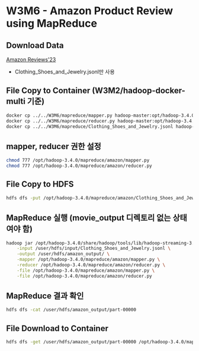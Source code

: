 # W3M6 - Amazon Product Review using MapReduce

## Download Data
[Amazon Reviews'23](https://amazon-reviews-2023.github.io/)
- Clothing_Shoes_and_Jewelry.jsonl만 사용

## File Copy to Container (W3M2/hadoop-docker-multi 기준)
```bash
docker cp ../../W3M6/mapreduce/mapper.py hadoop-master:opt/hadoop-3.4.0/mapreduce/amazon/
docker cp ../../W3M6/mapreduce/reducer.py hadoop-master:opt/hadoop-3.4.0/mapreduce/amazon/
docker cp ../../W3M6/mapreduce/Clothing_Shoes_and_Jewelry.jsonl hadoop-master:opt/hadoop-3.4.0/mapreduce/amazon/
```

## mapper, reducer 권한 설정
```bash
chmod 777 /opt/hadoop-3.4.0/mapreduce/amazon/mapper.py
chmod 777 /opt/hadoop-3.4.0/mapreduce/amazon/reducer.py
```

## File Copy to HDFS
```bash
hdfs dfs -put /opt/hadoop-3.4.0/mapreduce/amazon/Clothing_Shoes_and_Jewelry.jsonl /user/hdfs/input
```

## MapReduce 실행 (movie_output 디렉토리 없는 상태여야 함)
```bash
hadoop jar /opt/hadoop-3.4.0/share/hadoop/tools/lib/hadoop-streaming-3.4.0.jar \
    -input /user/hdfs/input/Clothing_Shoes_and_Jewelry.jsonl \
    -output /user/hdfs/amazon_output/ \
    -mapper /opt/hadoop-3.4.0/mapreduce/amazon/mapper.py \
    -reducer /opt/hadoop-3.4.0/mapreduce/amazon/reducer.py \
    -file /opt/hadoop-3.4.0/mapreduce/amazon/mapper.py \
    -file /opt/hadoop-3.4.0/mapreduce/amazon/reducer.py
```

## MapReduce 결과 확인
```bash
hdfs dfs -cat /user/hdfs/amazon_output/part-00000
```

## File Download to Container
```bash
hdfs dfs -get /user/hdfs/amazon_output/part-00000 /opt/hadoop-3.4.0/mapreduce/amazon/output/
```